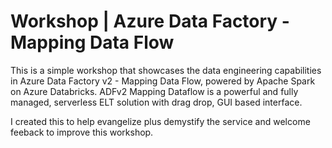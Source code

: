 # Workshop | Azure Data Factory - Mapping Data Flow 

This is a simple workshop that showcases the data engineering capabilities in Azure Data Factory v2 - Mapping Data Flow, powered by Apache Spark on Azure Databricks. ADFv2 Mapping Dataflow is a powerful and fully managed, serverless ELT solution with drag drop, GUI based interface.


I created this to help evangelize plus demystify the service and welcome feeback to improve this workshop.

